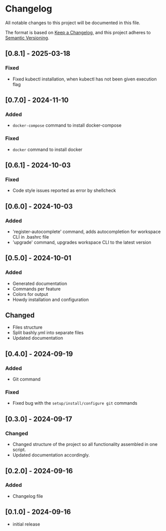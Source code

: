 # Changelog

All notable changes to this project will be documented in this file.

The format is based on [Keep a Changelog],
and this project adheres to [Semantic Versioning].

## [0.8.1] - 2025-03-18

### Fixed

- Fixed kubectl installation, when kubectl has not been given execution flag

## [0.7.0] - 2024-11-10

### Added

- `docker-compose` command to install docker-compose

### Fixed

- `docker` command to install docker

## [0.6.1] - 2024-10-03

### Fixed

- Code style issues reported as error by shellcheck

## [0.6.0] - 2024-10-03

### Added

- 'register-autocomplete' command, adds autocompletion for workspace CLI in .bashrc file
- 'upgrade' command, upgrades workspace CLI to the latest version

## [0.5.0] - 2024-10-01

### Added

- Generated documentation
- Commands per feature
- Colors for output
- Howdy installation and configuration

## Changed

- Files structure
- Split bashly.yml into separate files
- Updated documentation


## [0.4.0] - 2024-09-19

### Added

- Git command

### Fixed

- Fixed bug with the `setup/install/configure git` commands

## [0.3.0] - 2024-09-17

### Changed

- Changed structure of the project so all functionality assembled in one script.
- Updated documentation accordingly.

## [0.2.0] - 2024-09-16

### Added

- Changelog file

## [0.1.0] - 2024-09-16

- initial release

<!-- Links -->
[keep a changelog]: https://keepachangelog.com/en/1.0.0/
[semantic versioning]: https://semver.org/spec/v2.0.0.html

